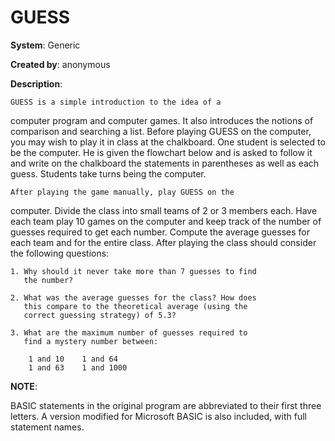 # GUESS

**System**: Generic

**Created by**: anonymous

**Description**:

	GUESS is a simple introduction to the idea of a
computer program and computer games. It also introduces
the notions of comparison and searching a list.
	Before playing GUESS on the computer, you may wish
to play it in class at the chalkboard. One student is selected
to be the computer. He is given the flowchart below and is
asked to follow it and write on the chalkboard the
statements in parentheses as well as each guess. Students
take turns being the computer.

	After playing the game manually, play GUESS on the
computer. Divide the class into small teams of 2 or 3
members each. Have each team play 10 games on the
computer and keep track of the number of guesses required
to get each number. Compute the average guesses for each
team and for the entire class. After playing the class should
consider the following questions:

	1. Why should it never take more than 7 guesses to find
	   the number?

	2. What was the average guesses for the class? How does
	   this compare to the theoretical average (using the
	   correct guessing strategy) of 5.3?

	3. What are the maximum number of guesses required to
	   find a mystery number between:

		1 and 10	1 and 64
		1 and 63	1 and 1000

**NOTE**:

BASIC statements in the original program are abbreviated
to their first three letters. A version modified for Microsoft BASIC
is also included, with full statement names.
